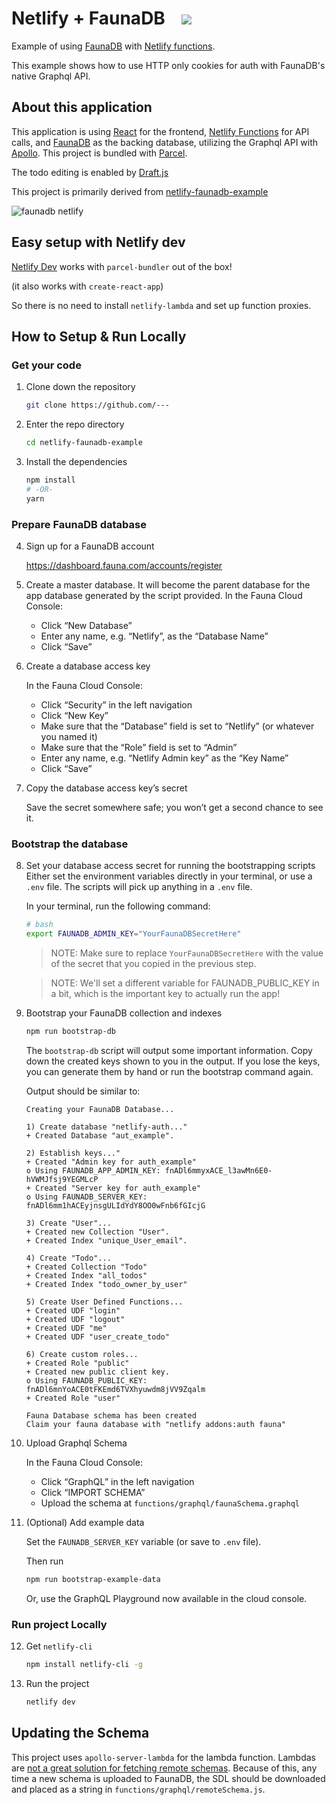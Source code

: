 # Netlify + FaunaDB &nbsp;&nbsp;&nbsp;<a href="https://app.netlify.com/start/deploy?repository=https://github.com/netlify/netlify-faunadb-example&stack=fauna"><img src="https://www.netlify.com/img/deploy/button.svg"></a>

Example of using [FaunaDB](https://fauna.com/) with [Netlify functions](https://www.netlify.com/docs/functions/).

This example shows how to use HTTP only cookies for auth with FaunaDB's native Graphql API.

## About this application

This application is using [React](https://reactjs.org/) for the frontend, [Netlify Functions](https://www.netlify.com/docs/functions/) for API calls, and [FaunaDB](https://fauna.com/) as the backing database, utilizing the Graphql API with [Apollo](https://www.apollographql.com/docs/apollo-server/deployment/lambda/). This project is bundled with [Parcel](https://parceljs.org/).

The todo editing is enabled by [Draft.js](https://draftjs.org/)

This project is primarily derived from [netlify-faunadb-example](https://github.com/netlify/netlify-faunadb-example)

![faunadb netlify](https://user-images.githubusercontent.com/532272/42067494-5c4c2b94-7afb-11e8-91b4-0bef66d85584.png)

## Easy setup with Netlify dev

[Netlify Dev](https://www.netlify.com/products/dev/) works with `parcel-bundler` out of the box!

(it also works with `create-react-app`)

So there is no need to install `netlify-lambda` and set up function proxies.

## How to Setup & Run Locally

### Get your code

1. Clone down the repository

   ```bash
   git clone https://github.com/---
   ```

2. Enter the repo directory

   ```bash
   cd netlify-faunadb-example
   ```

3. Install the dependencies

   ```bash
   npm install
   # -OR-
   yarn
   ```

### Prepare FaunaDB database

4. Sign up for a FaunaDB account

   https://dashboard.fauna.com/accounts/register

5. Create a master database. It will become the parent database for the app database generated by the script provided.
   In the Fauna Cloud Console:

   - Click “New Database”
   - Enter any name, e.g. “Netlify”, as the “Database Name”
   - Click “Save”

6. Create a database access key

   In the Fauna Cloud Console:

   - Click “Security” in the left navigation
   - Click “New Key”
   - Make sure that the “Database” field is set to “Netlify” (or whatever you named it)
   - Make sure that the “Role” field is set to “Admin”
   - Enter any name, e.g. “Netlify Admin key” as the “Key Name”
   - Click “Save”

7. Copy the database access key’s secret

   Save the secret somewhere safe; you won’t get a second chance to see it.

### Bootstrap the database

8. Set your database access secret for running the bootstrapping scripts
   Either set the environment variables directly in your terminal, or use a `.env` file. The scripts will pick up anything in a `.env` file.

   In your terminal, run the following command:

   ```bash
   # bash
   export FAUNADB_ADMIN_KEY="YourFaunaDBSecretHere"
   ```

   > NOTE: Make sure to replace `YourFaunaDBSecretHere` with the value of the secret that you copied in the previous step.

   > NOTE: We'll set a different variable for FAUNADB_PUBLIC_KEY in a bit, which is the important key to actually run the app!

9. Bootstrap your FaunaDB collection and indexes

   ```bash
   npm run bootstrap-db
   ```

   The `bootstrap-db` script will output some important information. Copy down the created keys shown to you in the output. If you lose the keys, you can generate them by hand or run the bootstrap command again.

   Output should be similar to:

   ```
   Creating your FaunaDB Database...

   1) Create database "netlify-auth..."
   + Created Database "aut_example".

   2) Establish keys..."
   + Created "Admin key for auth_example"
   o Using FAUNADB_APP_ADMIN_KEY: fnADl6mmyxACE_l3awMn6E0-hVWMJfsj9YEGMLcP
   + Created "Server key for auth_example"
   o Using FAUNADB_SERVER_KEY: fnADl6mm1hACEyjnsgULIdYdY8OO0wFnb6fGIcjG

   3) Create "User"...
   + Created new Collection "User".
   + Created Index "unique_User_email".

   4) Create "Todo"...
   + Created Collection "Todo"
   + Created Index "all_todos"
   + Created Index "todo_owner_by_user"

   5) Create User Defined Functions...
   + Created UDF "login"
   + Created UDF "logout"
   + Created UDF "me"
   + Created UDF "user_create_todo"

   6) Create custom roles...
   + Created Role "public"
   + Created new public client key.
   o Using FAUNADB_PUBLIC_KEY: fnADl6mnYoACE0tFKEmd6TVXhyuwdm8jVV9Zqalm
   + Created Role "user"

   Fauna Database schema has been created
   Claim your fauna database with "netlify addons:auth fauna"
   ```

10. Upload Graphql Schema

    In the Fauna Cloud Console:

    - Click “GraphQL” in the left navigation
    - Click “IMPORT SCHEMA”
    - Upload the schema at `functions/graphql/faunaSchema.graphql`

11. (Optional) Add example data

    Set the `FAUNADB_SERVER_KEY` variable (or save to `.env` file).

    Then run

    ```bash
    npm run bootstrap-example-data
    ```

    Or, use the GraphQL Playground now available in the cloud console.

### Run project Locally

12. Get `netlify-cli`

    ```bash
    npm install netlify-cli -g
    ```

13. Run the project

    ```bash
    netlify dev
    ```

## Updating the Schema

This project uses `apollo-server-lambda` for the lambda function. Lambdas are [not a great solution for fetching remote schemas](https://github.com/apollographql/apollo-server/issues/3190). Because of this, any time a new schema is uploaded to FaunaDB, the SDL should be downloaded and placed as a string in `functions/graphql/remoteSchema.js`.
